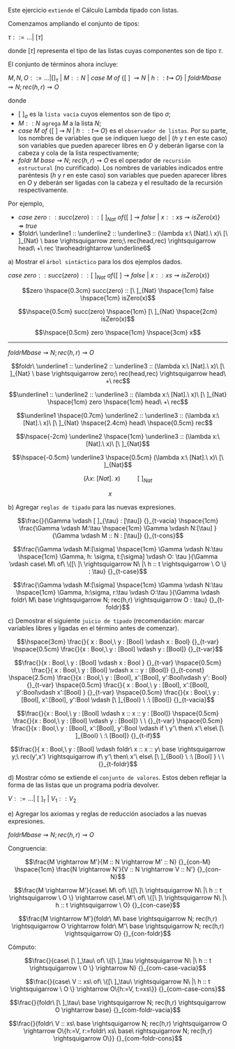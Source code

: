 Este ejercicio `extiende` el Cálculo Lambda tipado con listas. 

Comenzamos ampliando el conjunto de tipos:

$\tau ::= ... |\ [\tau]$

donde $[\tau]$ representa el tipo de las listas cuyas componentes son de tipo $\tau$. 

El conjunto de términos ahora incluye:

$M,N,O ::= ... | [ ]_{\tau}\ |\ M :: N\ |\ case\ M\ of\ \{[\ ]\ \rightsquigarrow N\ |\ h :: t \rightsquigarrow \  O \}\ |\ foldr M base \rightsquigarrow N; rec(h,r) \rightsquigarrow O$

donde

* $[\ ]_σ$ es la `lista vacía` cuyos elementos son de tipo $\sigma$;
* $M :: N$ `agrega` $M$ a la lista $N$;
* $case\ M\ of\ \{[\ ]\ \rightsquigarrow \ N\ |\ h :: t \rightsquigarrow \ O \}$ es el `observador de listas`. Por su parte, los nombres de variables que
se indiquen luego del $|$ ($h$ y $t$ en este caso) son variables que pueden aparecer libres en $O$ y deberán ligarse con la cabeza y cola de la lista respectivamente;
* $foldr\ M\ base \rightsquigarrow N;\ rec(h,r) \rightsquigarrow O$ es el operador de `recursión estructural` (no currificado). 
Los nombres de variables indicados entre paréntesis ($h$ y $r$ en este caso) son variables que pueden aparecer libres en $O$ y deberán ser ligadas con la cabeza y el resultado de la recursión respectivamente.

Por ejemplo,
* $case\ zero :: succ(zero) :: [\ ]_{Nat} \ of \{ [\ ] \rightsquigarrow false\ |\ x :: xs \rightsquigarrow isZero(x) \} \twoheadrightarrow true$
* $foldr\ \underline1 :: \underline2 :: \underline3 :: (\lambda x:\ [Nat].\ x)\ [\ ]_{Nat} \ base \rightsquigarrow zero;\ rec(head,rec) \rightsquigarrow head\ +\ rec \twoheadrightarrow \underline6$

a) Mostrar el `árbol sintáctico` para los dos ejemplos dados.

$case\ zero :: succ(zero) :: [\ ]_{Nat} \ of \{ [\ ] \rightsquigarrow false\ |\ x :: xs \rightsquigarrow isZero(x) \}$

```math
zero \hspace{0.3cm} succ(zero) :: [\ ]_{Nat}
\hspace{1cm} 
false
\hspace{1cm}
isZero(x)
```

```math
\hspace{0.5cm}
succ(zero) \hspace{1cm} [\ ]_{Nat}
\hspace{2cm} 
isZero(x)
```

```math
\hspace{0.5cm}
zero \hspace{1cm}
\hspace{3cm} 
x
```

---

$foldr M base \rightsquigarrow N; rec(h,r) \rightsquigarrow O$

```math
foldr\ \underline1 :: \underline2 :: \underline3 :: (\lambda x:\ [Nat].\ x)\ [\ ]_{Nat} \ base \rightsquigarrow zero;\ rec(head,rec) \rightsquigarrow head\ +\ rec
```

```math
\underline1 :: \underline2 :: \underline3 :: (\lambda x:\ [Nat].\ x)\ [\ ]_{Nat} \hspace{1cm} zero \hspace{1cm} head\ +\ rec
```

```math
\underline1 \hspace{0.7cm} \underline2 :: \underline3 :: (\lambda x:\ [Nat].\ x)\ [\ ]_{Nat} \hspace{2.4cm} head\ \hspace{0.5cm} rec
```

```math
\hspace{-2cm}
\underline2  \hspace{1cm} \underline3 :: (\lambda x:\ [Nat].\ x)\ [\ ]_{Nat}
```

```math
\hspace{-0.5cm}
\underline3 \hspace{0.5cm} (\lambda x:\ [Nat].\ x)\ [\ ]_{Nat}
```

```math
(\lambda x:\ [Nat].\ x)\ \hspace{1cm} [\ ]_{Nat}
```

```math
x \hspace{1cm}
```

b) Agregar `reglas de tipado` para las nuevas expresiones.

```math
\frac{}{\Gamma \vdash [ ]_{\tau} : [\tau]} {}_{t-vacia}
\hspace{1cm}
\frac{\Gamma \vdash M:\tau \hspace{1cm} \Gamma \vdash N:[\tau] }{\Gamma \vdash M :: N : [\tau]} {}_{t-cons}
```

```math
\frac{\Gamma \vdash M:[\sigma] \hspace{1cm} \Gamma \vdash N:\tau \hspace{1cm} \Gamma, h: \sigma, t:[\sigma] \vdash O: \tau }{\Gamma \vdash case\ M\ of\ \{[\ ]\ \rightsquigarrow N\ |\ h :: t \rightsquigarrow \  O \} : \tau} {}_{t-case}
```


```math
\frac{\Gamma \vdash M:[\sigma] \hspace{1cm} \Gamma \vdash N:\tau \hspace{1cm} \Gamma, h:\sigma, r:\tau \vdash O:\tau }{\Gamma \vdash foldr\ M\ base \rightsquigarrow N; rec(h,r) \rightsquigarrow O : \tau} {}_{t-foldr}
```

c) Demostrar el siguiente `juicio de tipado` (recomendación: marcar variables libres y ligadas en el término antes de comenzar).




```math
\hspace{3cm} \frac{}{ x : Bool,\ y : [Bool] \vdash x : Bool} {}_{t-var} \hspace{0.5cm} \frac{}{x : Bool,\ y : [Bool] \vdash y : [Bool]} {}_{t-var}
```
```math
\frac{}{x : Bool,\ y : [Bool] \vdash x : Bool } {}_{t-var} \hspace{0.5cm} \frac{}{ x : Bool,\ y : [Bool] \vdash x :: y : [Bool]} {}_{t-const}  \hspace{2.5cm}  \frac{}{x : Bool,\ y : [Bool], x':[Bool], y':Bool\vdash y': Bool} {}_{t-var} \hspace{0.5cm} \frac{}{ x : Bool,\ y : [Bool], x':[Bool], y':Bool\vdash x':[Bool] } {}_{t-var}  \hspace{0.5cm} \frac{}{x : Bool,\ y : [Bool], x':[Bool], y':Bool \vdash [\ ]_{Bool} \ :\ [Bool]} {}_{t-vacia}
```
```math
\frac{}{x : Bool,\ y : [Bool] \vdash x :: x :: y : [Bool]}  \hspace{0.5cm} \frac{}{x : Bool,\ y : [Bool] \vdash y : [Bool]} \ \ {}_{t-var}  \hspace{0.5cm} \frac{}{x : Bool,\ y : [Bool], x':[Bool], y':Bool \vdash if \ y'\ then\ x'\ else\ [\ ]_{Bool} \ :\ [Bool]} {}_{t-if}
```
```math
\frac{}{
x : Bool,\ y : [Bool] \vdash foldr\ x :: x :: y\ base \rightsquigarrow y;\ rec(y',x') \rightsquigarrow if\ y'\ then\ x'\ else\ [\ ]_{Bool} \ :\ [Bool] } \ \ {}_{t-foldr}
```



d) Mostrar cómo se extiende el `conjunto de valores`. Estos deben reflejar la forma de las listas que un programa podría devolver.

$V ::= ... |\ [\ ]_{\tau}\ |\ V_1 :: V_2$



e) Agregar los axiomas y reglas de reducción asociados a las nuevas expresiones.

$foldr M base \rightsquigarrow N; rec(h,r) \rightsquigarrow O$

Congruencia:

```math
\frac{M \rightarrow M'}{M :: N \rightarrow M' :: N} {}_{con-M} \hspace{1cm}  \frac{N \rightarrow N'}{V :: N \rightarrow V :: N'} {}_{con-N}
```

```math
\frac{M \rightarrow M'}{case\ M\ of\ \{[\ ]\ \rightsquigarrow N\ |\ h :: t \rightsquigarrow \  O \} \rightarrow case\ M'\ of\ \{[\ ]\ \rightsquigarrow N\ |\ h :: t \rightsquigarrow \  O} {}_{con-case}
```

```math
\frac{M \rightarrow M'}{foldr\ M\ base \rightsquigarrow N; rec(h,r) \rightsquigarrow O \rightarrow foldr\ M'\ base \rightsquigarrow N; rec(h,r) \rightsquigarrow O} {}_{con-foldr}
```

Cómputo:

```math
\frac{}{case\ [\ ]_\tau\ of\ \{[\ ]_\tau \rightsquigarrow N\ |\ h :: t \rightsquigarrow \  O \} \rightarrow N} {}_{com-case-vacia}
```
```math
\frac{}{case\ V :: xs\ of\ \{[\ ]_\tau\ \rightsquigarrow N\ |\ h :: t \rightsquigarrow \  O \} \rightarrow O\{h:=V, t:=xs\}} {}_{com-case-cons}
```

```math
\frac{}{foldr\ [\ ]_\tau\ base \rightsquigarrow N; rec(h,r) \rightsquigarrow O \rightarrow base} {}_{com-foldr-vacia}
```

```math
\frac{}{foldr\ V :: xs\ base \rightsquigarrow N; rec(h,r) \rightsquigarrow O \rightarrow O\{h:=V, r:=foldr\ xs\ base\ rightsquigarrow N; rec(h,r) \rightsquigarrow O\}} {}_{com-foldr-cons}
```